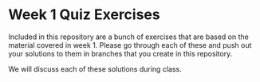 # Week 1 Quiz Exercises

Included in this repository are a bunch of exercises that are based on the material covered in week 1. Please go through each of these and push out your solutions to them in branches that you create in this repository. 

We will discuss each of these solutions during class.

